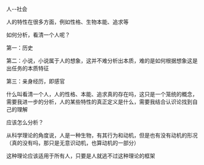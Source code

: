 人--社会


人的特性在很多方面，例如性格、生物本能、追求等


如何分析，看清一个人呢？

第一：历史

第二：小说，小说属于人的想象，这并不难分析出本质，难的是如何根据想象这是出任务的本质特征

第三：亲身经历，即感官


什么叫看清一个人，人的性格、本能、追求真的存在吗，这只是一个笼统的概念，需要我进一步的分析，人的某些特性的真正定义是什么，需要我结合认识论找到自己的理解

应该怎么分析？


从科学理论的角度说，人是一种生物，有其行为和动机，但是也有没有动机的形况（真的没有吗，那只是无意识动机，也算动机的一部分）


这种理论应该适用于所有人，只要是人就逃不过这种理论的框架
